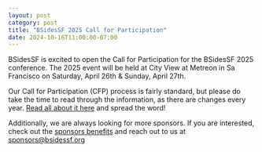 ```yaml
---
layout: post
category: post
title: "BSidesSF 2025 Call for Participation"
date: 2024-10-16T11:00:00-07:00
---
```


BSidesSF is excited to open the Call for Participation for the BSidesSF 2025
conference. The 2025 event will be held at City View at Metreon in Sa
Francisco on Saturday, April 26th & Sunday, April 27th.

Our Call for Participation (CFP) process is fairly standard, but please do take
the time to read through the information, as there are changes every year.
[Read all about it here](/cfp) and spread the word!

Additionally, we are always looking for more sponsors. If you are
interested, check out the [sponsors benefits](/sponsors/benefits)
and reach out to us at sponsors@bsidessf.org
